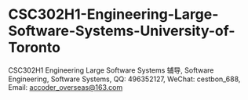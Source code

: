 # CSC302H1-Engineering-Large-Software-Systems-University-of-Toronto
CSC302H1 Engineering Large Software Systems 辅导, Software Engineering, Software Systems, QQ: 496352127, WeChat: cestbon_688, Email: accoder_overseas@163.com
